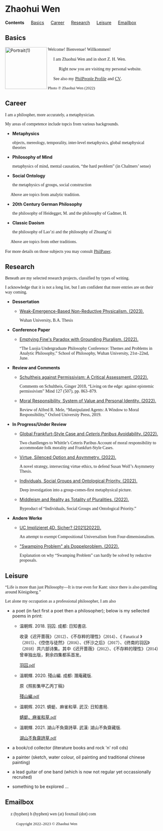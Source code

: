 # Zhaohui Wen

**Contents** &#8195; [Basics](#basics) &#8195; [Career](#career) &#8195; [Research](#research) &#8195; [Leisure](#leisure) &#8195; [Emailbox](#emailbox)

## Basics

<img width="137" alt="Portrait(1)" src="https://user-images.githubusercontent.com/104066883/169487820-faefead2-61da-4e14-841a-f7c1fce400b0.png" align="left">

<p><font face="GEORGIA">Welcome! Bienvenue! Willkommen!</font></p>

&#8195; <font face="GEORGIA">I am Zhaohui Wen and in short Z. H. Wen.</font>

&#8195; &#8195; <font face="GEORGIA">Right now you are visiting my personal website.</font>

&#8195; <font face="GEORGIA">See also my</font> [<font face="GEORGIA">PhilPeople Profile</font>](https://philpeople.org/profiles/zhaohui-wen) <font face="GEORGIA">and</font> [<font face="GEORGIA">CV</font>](https://www.docdroid.net/fYa6qXn/cv-pdf).

<font face="GEORGIA" font size="2">Photo ℗ Zhaohui Wen (2022)</font>

## Career

<p><font face="GEORGIA">I am a philospher, more accurately, a metaphysician.</font></p>

<font face="GEORGIA">My areas of competence include topcis from various backgrounds.</font>

- **Metaphysics**

  <font face="GEORGIA">objects, mereology, temporality, inter-level metaphysics, global metaphysical theories</font>

- **Philosophy of Mind**

  <font face="GEORGIA">metaphysics of mind, mental causation, “the hard peoblem” (in Chalmers’ sense)</font>

- **Social Ontology**

  <font face="GEORGIA">the metaphysics of groups, social construction</font>
  
<p> &#8195; <font face="GEORGIA">Above are topics from analytic tradition.</font></p>

- **20th Century German Philosophy**

  <font face="GEORGIA">the philosophy of Heidegger, M. and the philosophy of Gadmer, H.</font>

- **Classic Daoism**

  <font face="GEORGIA">the philosophy of Lao’zi and the philosophy of Zhuang’zi</font>
  
<p> &#8195; <font face="GEORGIA">Above are topics from other traditions.</font></p>

<font face="GEORGIA">For more details on those subjects you may consult</font> [<font face="GEORGIA">PhilPaper</font>](https://philpapers.org/).

## Research

<p><font face="GEORGIA">Beneath are my selected research projects, classified by types of writing.</font></p>

<font face="GEORGIA">I acknowledge that it is not a long list, but I am confident that more entries are on their way coming.</font>

- **Dessertation**

  - [Weak-Emergence-Based Non-Reductive Physicalism. (2023).](http://null.com)
  
    <font face="GEORGIA">Wuhan University, B.A. Thesis</font>

- **Conference Paper**

  - [Emptying Fine's Paradox with Grounding Pluralism. (2022).](https://philpapers.org/archive/WENREF.pdf)

    <font face="GEORGIA">“The Luojia Undergraduate Philosophy Conference: Themes and Problems in Analytic Philosophy,” School of Philosophy, Wuhan University, 21st–22nd, June.</font> 

- **Review and Comments**

  - [Schultheis against Permissivism: A Critical Assessment. (2022).](https://docdro.id/kd5Xb8A)

     <font face="GEORGIA">Comments on Schultheis, Ginger 2018, “Living on the edge: against epistemic permissivism” Mind
127 (507), pp. 863–879.</font> 
  
  - [Moral Responsibility, System of Value and Personal Identity. (2022).](https://philpapers.org/archive/WENMRS.pdf)
  
     <font face="GEORGIA">Review of Alfred R. Mele, “Manipulated Agents: A Window to Moral Responsibility,” Oxford University Press, 2019.</font> 

- **In Progress/Under Review**

  - [Global Frankfurt-Style Case and _Ceteris Paribus_ Avoidability. (2022).](https://philpapers.org/archive/WENGFC.pdf)
  
    <font face="GEORGIA">Two chanllenges to Whittle’s Ceteris Paribus Account of moral responsibility to accommodate folk morality and Frankfurt-Style Cases.</font> 
  
  - [Virtue, Silenced Option and Asymmetry. (2022).](https://philpapers.org/archive/WENVSO.pdf)

    <font face="GEORGIA">A novel strategy, intersecting virtue ethics, to defend Susan Wolf’s Asymmetry Thesis.</font> 
  
  - [Individuals, Social Groups and Ontological Priority. (2022).](https://philpapers.org/archive/WENISG.pdf)
  
    <font face="GEORGIA">Deep investigation into a group-comes-first metaphysical picture.</font>
  
  - [Middleism and Reality as Totality of Pluralities. (2022).](https://philpapers.org/archive/WENMAR-5.pdf)
  
    <font face="GEORGIA">Byproduct of “Individuals, Social Groups and Ontological Priority.”</font>

- **Andere Werke**

  - [UC Implizieret 4D, Sicher? (2021[2022]).](https://philpapers.org/archive/WENEFP-3.pdf)
  
    <font face="GEORGIA">An attempt to exempt Compositional Universalism from Four-dimensionalism.</font>
  
  - ["Swamping Problem" als Doppelproblem. (2022).](https://philpapers.org/archive/WENSPA-2.pdf)

    <font face="GEORGIA">Explanation on why “Swamping Problem” can hardly be solved by reductive proposals.</font> 

## Leisure

<p><font face="GEORGIA">“Life is more than just Philosophy—It is true even for Kant: since there is also patrolling around Königsberg.”</font></p>

<font face="GEORGIA">Let alone my occupation as a professional philosopher, I am also</font>

- a poet (in fact first a poet then a philosopher); below is my sellected poems in print:
   
  - 温朝辉. 2018. 羽囚. 成都: 日知書店.
    
    <font face="宋体">收录《迟开蔷薇》（2012）、《不存粹的理性》（2014）、《</font> <font face="GEORGIA">Fanatical</font> <font face="宋体">》（2015）、《倥偬与徒然》（2016）、《怀沙之后》（2017）、《终南的羽囚》（2018）共六部诗集。其中《迟开蔷薇》（2012）、《不存粹的理性》（2014）曾单独出版，剩余四集都系首发。</font>
    
    [<font face="宋体">羽囚.</font><font face="GEORGIA">pdf</font>](https://github.com/Zhaohui-Wen/Homepage/files/9177358/default.pdf)
    
  - 溫朝輝. 2020. 殘山編. 成都: 潛庵藏版.
    
    <font face="宋体">原《照影集甲乙丙丁稿》</font>
    
    [<font face="宋体">殘山編.</font><font face="GEORGIA">pdf</font>](https://github.com/Zhaohui-Wen/Homepage/files/9177373/default.pdf)
    
  - 温朝辉. 2021. 蜻蜓、麻雀和草. 武汉: 日知書局.
    
    [<font face="宋体">蜻蜓、麻雀和草.</font><font face="GEORGIA">pdf</font>](https://github.com/Zhaohui-Wen/Homepage/files/9177379/default.pdf)
  
  - 溫朝輝. 2021. 湖山不負齋詩草. 武漢: 湖山不負齋藏版.
    
    [<font face="宋体">湖山不負齋詩草.</font><font face="GEORGIA">pdf</font>](https://github.com/Zhaohui-Wen/Homepage/files/9177375/default.pdf)
    
- a book/cd collector (literature books and rock 'n' roll cds)

- a painter (sketch, water colour, oil painting and traditional chinese painting)

- a lead guitar of one band (which is now not regular yet occassionally recruited)

- something to be explored ...

## Emailbox

<p>&#8195; <font face="GEORGIA">z (hyphen) h (hyphen) wen (at) foxmail (dot) com</font></p>

&#8195; &#8195; <font face="GEORGIA" font size="2">Copyright 2022–2023 © Zhaohui Wen</font>
